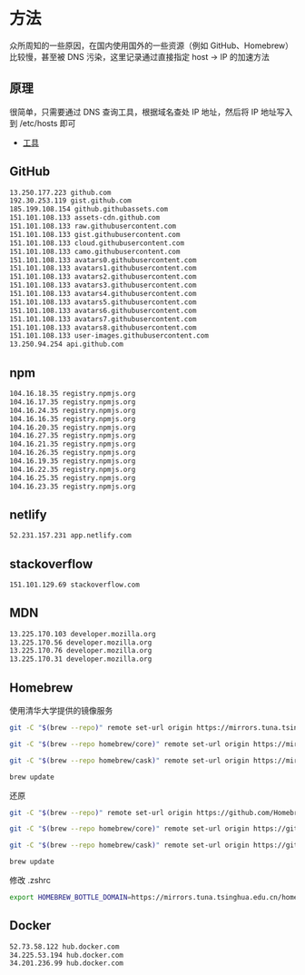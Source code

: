 # 方法

众所周知的一些原因，在国内使用国外的一些资源（例如 GitHub、Homebrew）比较慢，甚至被 DNS 污染，这里记录通过直接指定 host -> IP 的加速方法

## 原理

很简单，只需要通过 DNS 查询工具，根据域名查处 IP 地址，然后将 IP 地址写入到 /etc/hosts 即可

- [工具](https://tool.lu/dns/index.html)

## GitHub

```sh
13.250.177.223 github.com
192.30.253.119 gist.github.com
185.199.108.154 github.githubassets.com
151.101.108.133 assets-cdn.github.com
151.101.108.133 raw.githubusercontent.com
151.101.108.133 gist.githubusercontent.com
151.101.108.133 cloud.githubusercontent.com
151.101.108.133 camo.githubusercontent.com
151.101.108.133 avatars0.githubusercontent.com
151.101.108.133 avatars1.githubusercontent.com
151.101.108.133 avatars2.githubusercontent.com
151.101.108.133 avatars3.githubusercontent.com
151.101.108.133 avatars4.githubusercontent.com
151.101.108.133 avatars5.githubusercontent.com
151.101.108.133 avatars6.githubusercontent.com
151.101.108.133 avatars7.githubusercontent.com
151.101.108.133 avatars8.githubusercontent.com
151.101.108.133 user-images.githubusercontent.com
13.250.94.254 api.github.com
```

## npm

```sh
104.16.18.35 registry.npmjs.org
104.16.17.35 registry.npmjs.org
104.16.24.35 registry.npmjs.org
104.16.16.35 registry.npmjs.org
104.16.20.35 registry.npmjs.org
104.16.27.35 registry.npmjs.org
104.16.21.35 registry.npmjs.org
104.16.26.35 registry.npmjs.org
104.16.19.35 registry.npmjs.org
104.16.22.35 registry.npmjs.org
104.16.25.35 registry.npmjs.org
104.16.23.35 registry.npmjs.org
```

## netlify

```sh
52.231.157.231 app.netlify.com
```

## stackoverflow

```sh
151.101.129.69 stackoverflow.com
```

## MDN

```sh
13.225.170.103 developer.mozilla.org
13.225.170.56 developer.mozilla.org
13.225.170.76 developer.mozilla.org
13.225.170.31 developer.mozilla.org
```

## Homebrew

使用清华大学提供的镜像服务

```sh
git -C "$(brew --repo)" remote set-url origin https://mirrors.tuna.tsinghua.edu.cn/git/homebrew/brew.git

git -C "$(brew --repo homebrew/core)" remote set-url origin https://mirrors.tuna.tsinghua.edu.cn/git/homebrew/homebrew-core.git

git -C "$(brew --repo homebrew/cask)" remote set-url origin https://mirrors.tuna.tsinghua.edu.cn/git/homebrew/homebrew-cask.git

brew update
```

还原

```sh
git -C "$(brew --repo)" remote set-url origin https://github.com/Homebrew/brew.git

git -C "$(brew --repo homebrew/core)" remote set-url origin https://github.com/Homebrew/homebrew-core.git

git -C "$(brew --repo homebrew/cask)" remote set-url origin https://github.com/Homebrew/homebrew-cask.git

brew update
```

修改 .zshrc

```sh
export HOMEBREW_BOTTLE_DOMAIN=https://mirrors.tuna.tsinghua.edu.cn/homebrew-bottles
```

## Docker

```sh
52.73.58.122 hub.docker.com
34.225.53.194 hub.docker.com
34.201.236.99 hub.docker.com
```
